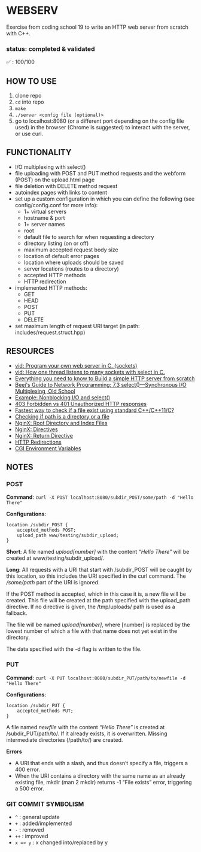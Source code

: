 # WEBSERV

Exercise from coding school 19 to write an HTTP web server from scratch with C++.

### status: completed & validated
:white_check_mark: : 100/100

## HOW TO USE
1. clone repo
2. `cd` into repo
3. `make`
4. `./server <config file (optional)>`
5. go to localhost:8080 (or a different port depending on the config file used) in the browser (Chrome is suggested) to interact with the server, or use curl.

## FUNCTIONALITY
- I/O multiplexing with select()
- file uploading with POST and PUT method requests and the webform (POST) on the upload.html page
- file deletion with DELETE method request
- autoindex pages with links to content
- set up a custom configuration in which you can define the following (see config/config.conf for more info):
    - 1+ virtual servers
	- hostname & port
	- 1+ server names
	- root
	- default file to search for when requesting a directory
	- directory listing (on or off)
	- maximum accepted request body size
	- location of default error pages
	- location where uploads should be saved
	- server locations (routes to a directory)
	- accepted HTTP methods
	- HTTP redirection
- implemented HTTP methods:
    - GET
    - HEAD
    - POST
    - PUT
    - DELETE
- set maximum length of request URI target (in path: includes/request.struct.hpp)

## RESOURCES
- [vid: Program your own web server in C. (sockets)](https://www.youtube.com/watch?v=esXw4bdaZkc)
- [vid: How one thread listens to many sockets with select in C.](https://www.youtube.com/watch?v=Y6pFtgRdUts)
- [Everything you need to know to Build a simple HTTP server from scratch](https://medium.com/from-the-scratch/http-server-what-do-you-need-to-know-to-build-a-simple-http-server-from-scratch-d1ef8945e4fa)
- [Beej's Guide to Network Programming: 7.3 select()—Synchronous I/O Multiplexing, Old School](https://beej.us/guide/bgnet/html/#select)
- [Example: Nonblocking I/O and select()](https://www.ibm.com/docs/en/i/7.1?topic=designs-example-nonblocking-io-select)
- [403 Forbidden vs 401 Unauthorized HTTP responses](https://stackoverflow.com/questions/3297048/403-forbidden-vs-401-unauthorized-http-responses)
- [Fastest way to check if a file exist using standard C++/C++11/C?](https://stackoverflow.com/questions/12774207/fastest-way-to-check-if-a-file-exist-using-standard-c-c11-c)
- [Checking if path is a directory or a file](https://stackoverflow.com/questions/4553012/checking-if-a-file-is-a-directory-or-just-a-file)
- [NginX: Root Directory and Index Files](https://docs.nginx.com/nginx/admin-guide/web-server/serving-static-content/#root-directory-and-index-files)
- [NginX: Directives](http://nginx.org/en/docs/http/ngx_http_core_module.html#directives)
- [NginX: Return Directive](http://nginx.org/en/docs/http/ngx_http_rewrite_module.html#return)
- [HTTP Redirections](https://developer.mozilla.org/en-US/docs/Web/HTTP/Redirections)
- [CGI Environment Variables](https://www.ibm.com/docs/en/netcoolomnibus/8.1?topic=scripts-environment-variables-in-cgi-script)

## NOTES
### POST
**Command**: `curl -X POST localhost:8080/subdir_POST/some/path -d "Hello There"`

**Configurations**:
```
location /subdir_POST {
	accepted_methods POST;
	upload_path www/testing/subdir_upload;
}
```
**Short**: A file named *upload[number]* with the content *“Hello There”* will be created at www/testing/subdir_upload/.

**Long**: All requests with a URI that start with /subdir_POST will be caught by this location, so this includes the URI specified in the curl command. The */some/path* part of the URI is ignored.

If the POST method is accepted, which in this case it is, a new file will be created. This file will be created at the path specified with the upload_path directive. If no directive is given, the /tmp/uploads/ path is used as a fallback.

The file will be named *upload[number]*, where [number] is replaced by the lowest number of which a file with that name does not yet exist in the directory.

The data specified with the -d flag is written to the file.

### PUT
**Command**: `curl -X PUT localhost:8080/subdir_PUT/path/to/newfile -d "Hello There"`

**Configurations**:
```
location /subdir_PUT {
	accepted_methods PUT;
}
```

A file named *newfile* with the content *“Hello There”* is created at /subdir_PUT/path/to/. If it already exists, it is overwritten. Missing intermediate directories (/path/to/) are created.

**Errors**
- A URI that ends with a slash, and thus doesn’t specify a file, triggers a 400 error.
- When the URI contains a directory with the same name as an already existing file, mkdir (man 2 mkdir) returns -1 “File exists” error, triggering a 500 error.

### GIT COMMIT SYMBOLISM
- `^` : general update
- `+` : added/implemented
- `-` : removed
- `++` : improved
- `x => y` : x changed into/replaced by y
